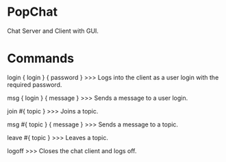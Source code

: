 # PopChat
Chat Server and Client with GUI.

# Commands
login { login } { password } >>> Logs into the client as a user login with the required password.

msg { login } { message } >>> Sends a message to a user login.

join #{ topic } >>> Joins a topic.

msg #{ topic } { message } >>> Sends a message to a topic.

leave #{ topic } >>> Leaves a topic.

logoff >>> Closes the chat client and logs off.
